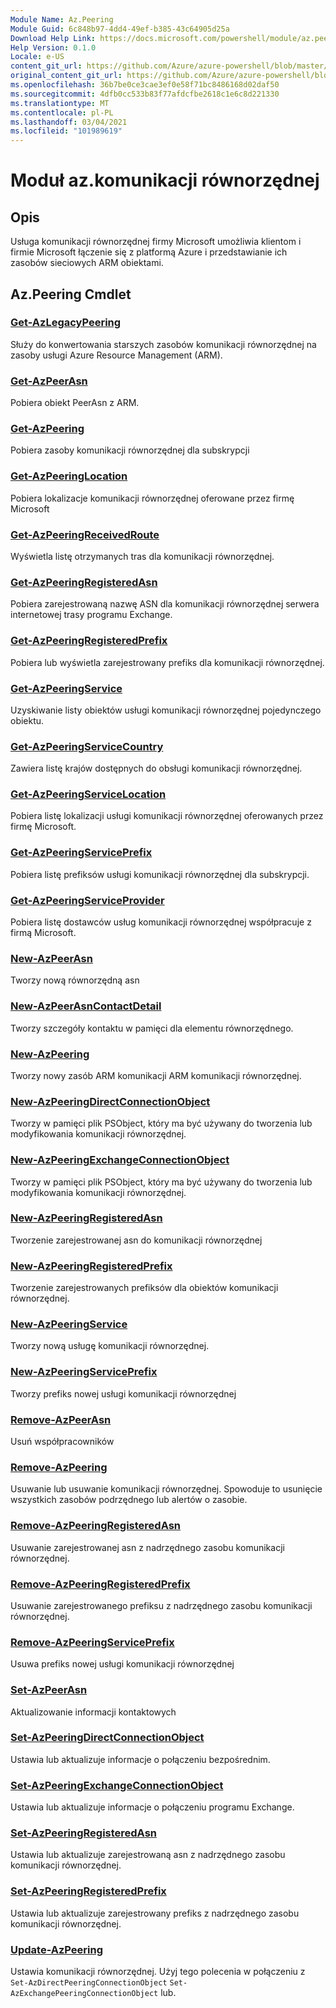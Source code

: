 ```yaml
---
Module Name: Az.Peering
Module Guid: 6c848b97-4dd4-49ef-b385-43c64905d25a
Download Help Link: https://docs.microsoft.com/powershell/module/az.peering.md
Help Version: 0.1.0
Locale: e-US
content_git_url: https://github.com/Azure/azure-powershell/blob/master/src/Peering/Peering/help/Az.Peering.md
original_content_git_url: https://github.com/Azure/azure-powershell/blob/master/src/Peering/Peering/help/Az.Peering.md
ms.openlocfilehash: 36b7be0ce3cae3ef0e58f71bc8486168d02daf50
ms.sourcegitcommit: 4dfb0cc533b83f77afdcfbe2618c1e6c8d221330
ms.translationtype: MT
ms.contentlocale: pl-PL
ms.lasthandoff: 03/04/2021
ms.locfileid: "101989619"
---
```

# Moduł az.komunikacji równorzędnej
## Opis
Usługa komunikacji równorzędnej firmy Microsoft umożliwia klientom i firmie Microsoft łączenie się z platformą Azure i przedstawianie ich zasobów sieciowych ARM obiektami.

## Az.Peering Cmdlet
### [Get-AzLegacyPeering](Get-AzLegacyPeering.md)
Służy do konwertowania starszych zasobów komunikacji równorzędnej na zasoby usługi Azure Resource Management (ARM). 

### [Get-AzPeerAsn](Get-AzPeerAsn.md)
Pobiera obiekt PeerAsn z ARM.

### [Get-AzPeering](Get-AzPeering.md)
Pobiera zasoby komunikacji równorzędnej dla subskrypcji

### [Get-AzPeeringLocation](Get-AzPeeringLocation.md)
Pobiera lokalizacje komunikacji równorzędnej oferowane przez firmę Microsoft

### [Get-AzPeeringReceivedRoute](Get-AzPeeringReceivedRoute.md)
Wyświetla listę otrzymanych tras dla komunikacji równorzędnej.

### [Get-AzPeeringRegisteredAsn](Get-AzPeeringRegisteredAsn.md)
Pobiera zarejestrowaną nazwę ASN dla komunikacji równorzędnej serwera internetowej trasy programu Exchange.

### [Get-AzPeeringRegisteredPrefix](Get-AzPeeringRegisteredPrefix.md)
Pobiera lub wyświetla zarejestrowany prefiks dla komunikacji równorzędnej.

### [Get-AzPeeringService](Get-AzPeeringService.md)
Uzyskiwanie listy obiektów usługi komunikacji równorzędnej pojedynczego obiektu.

### [Get-AzPeeringServiceCountry](Get-AzPeeringServiceCountry.md)
Zawiera listę krajów dostępnych do obsługi komunikacji równorzędnej.

### [Get-AzPeeringServiceLocation](Get-AzPeeringServiceLocation.md)
Pobiera listę lokalizacji usługi komunikacji równorzędnej oferowanych przez firmę Microsoft.

### [Get-AzPeeringServicePrefix](Get-AzPeeringServicePrefix.md)
Pobiera listę prefiksów usługi komunikacji równorzędnej dla subskrypcji.

### [Get-AzPeeringServiceProvider](Get-AzPeeringServiceProvider.md)
Pobiera listę dostawców usług komunikacji równorzędnej współpracuje z firmą Microsoft.

### [New-AzPeerAsn](New-AzPeerAsn.md)
Tworzy nową równorzędną asn 

### [New-AzPeerAsnContactDetail](New-AzPeerAsnContactDetail.md)
Tworzy szczegóły kontaktu w pamięci dla elementu równorzędnego. 

### [New-AzPeering](New-AzPeering.md)
Tworzy nowy zasób ARM komunikacji ARM komunikacji równorzędnej.

### [New-AzPeeringDirectConnectionObject](New-AzPeeringDirectConnectionObject.md)
Tworzy w pamięci plik PSObject, który ma być używany do tworzenia lub modyfikowania komunikacji równorzędnej.

### [New-AzPeeringExchangeConnectionObject](New-AzPeeringExchangeConnectionObject.md)
Tworzy w pamięci plik PSObject, który ma być używany do tworzenia lub modyfikowania komunikacji równorzędnej.

### [New-AzPeeringRegisteredAsn](New-AzPeeringRegisteredAsn.md)
Tworzenie zarejestrowanej asn do komunikacji równorzędnej

### [New-AzPeeringRegisteredPrefix](New-AzPeeringRegisteredPrefix.md)
Tworzenie zarejestrowanych prefiksów dla obiektów komunikacji równorzędnej.

### [New-AzPeeringService](New-AzPeeringService.md)
Tworzy nową usługę komunikacji równorzędnej.

### [New-AzPeeringServicePrefix](New-AzPeeringServicePrefix.md)
Tworzy prefiks nowej usługi komunikacji równorzędnej

### [Remove-AzPeerAsn](Remove-AzPeerAsn.md)
Usuń współpracowników

### [Remove-AzPeering](Remove-AzPeering.md)
Usuwanie lub usuwanie komunikacji równorzędnej. Spowoduje to usunięcie wszystkich zasobów podrzędnego lub alertów o zasobie.

### [Remove-AzPeeringRegisteredAsn](Remove-AzPeeringRegisteredAsn.md)
Usuwanie zarejestrowanej asn z nadrzędnego zasobu komunikacji równorzędnej.

### [Remove-AzPeeringRegisteredPrefix](Remove-AzPeeringRegisteredPrefix.md)
Usuwanie zarejestrowanego prefiksu z nadrzędnego zasobu komunikacji równorzędnej.

### [Remove-AzPeeringServicePrefix](Remove-AzPeeringServicePrefix.md)
Usuwa prefiks nowej usługi komunikacji równorzędnej

### [Set-AzPeerAsn](Set-AzPeerAsn.md)
Aktualizowanie informacji kontaktowych

### [Set-AzPeeringDirectConnectionObject](Set-AzPeeringDirectConnectionObject.md)
Ustawia lub aktualizuje informacje o połączeniu bezpośrednim. 

### [Set-AzPeeringExchangeConnectionObject](Set-AzPeeringExchangeConnectionObject.md)
Ustawia lub aktualizuje informacje o połączeniu programu Exchange. 

### [Set-AzPeeringRegisteredAsn](Set-AzPeeringRegisteredAsn.md)
Ustawia lub aktualizuje zarejestrowaną asn z nadrzędnego zasobu komunikacji równorzędnej.

### [Set-AzPeeringRegisteredPrefix](Set-AzPeeringRegisteredPrefix.md)
Ustawia lub aktualizuje zarejestrowany prefiks z nadrzędnego zasobu komunikacji równorzędnej.

### [Update-AzPeering](Update-AzPeering.md)
Ustawia komunikacji równorzędnej. Użyj tego polecenia w połączeniu z `Set-AzDirectPeeringConnectionObject` `Set-AzExchangePeeringConnectionObject` lub.

